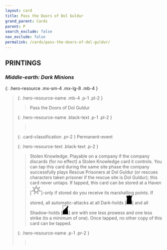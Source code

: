 ```yaml
---
layout: card
title: Pass the Doors of Dol Guldur
grand_parent: Cards
parent: P
search_exclude: false
nav_exclude: false
permalink: /cards/pass-the-doors-of-dol-guldur/
---
```


## PRINTINGS


### _Middle-earth: Dark Minions_

{: .hero-resource .mx-sm-4 .mx-lg-8 .mb-4 }
> {: .hero-resource-name .mb-4 .p-1 .pl-2 }
> > <div class="card-mp"></div>
> > <div class="card-name">Pass the Doors of Dol Guldur</div>
>
> {: .hero-resource-name .black-text .p-1 .pl-2 }
> > &nbsp;
>
> {: .card-classification .pr-2 }
> Permanent-event
>
> {: .hero-resource-text .black-text .p-2 }
> > Stolen Knowledge. Playable on a company if the company discards (for no effect) a Stolen Knowledge card it controls. You can tap this card during the same site phase the company successfully plays Rescue Prisoners at Dol Guldur (or rescues characters taken prisoner if the rescue site is Dol Guldur); this card never untaps. If tapped, this card can be stored at a Haven \[![](/assets/images/free-haven.svg)]-only if stored do you receive its marshalling points. If stored, all automatic-attacks at all Dark-holds \[![](/assets/images/dark-hold.svg)] and all Shadow-holds \[![](/assets/images/shadow-hold.svg)] are with one less prowess and one less strike (to a minimum of one). Once tapped, no other copy of this card can be tapped. 
> 
> {: .hero-resource-name .p-1 .pr-2 }
> > <div class="card-shield"></div>
> > <div class="card-corruption">&nbsp;</div>
